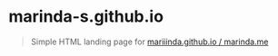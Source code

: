 # marinda-s.github.io

> Simple HTML landing page for [mariiinda.github.io / marinda.me](https://marinda.me/)

